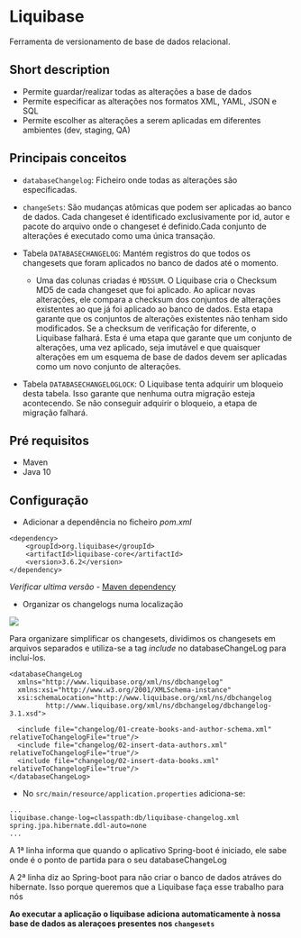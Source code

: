 # Liquibase

Ferramenta de versionamento de base de dados relacional.

## Short description

- Permite guardar/realizar todas as alterações a base de dados
- Permite especificar as alterações nos formatos XML, YAML, JSON e SQL
- Permite escolher as alterações a serem aplicadas em diferentes ambientes (dev, staging, QA)

## Principais conceitos

- `databaseChangelog`: Ficheiro onde todas as alterações são especificadas. 
- `changeSets`: São mudanças atômicas que podem ser aplicadas ao banco de dados. Cada changeset é identificado exclusivamente 
por id, autor e pacote do arquivo onde o changeset é definido.Cada conjunto de alterações é executado como uma única transação. 
- Tabela `DATABASECHANGELOG`: Mantém registros do que todos os changesets que foram aplicados no banco de dados até o momento.
  + Uma das colunas criadas é `MD5SUM`. O Liquibase cria o Checksum MD5 de cada changeset que foi aplicado. Ao aplicar novas alterações,
  ele compara a checksum dos conjuntos de alterações existentes ao que já foi aplicado ao banco de dados. Esta etapa garante que os 
  conjuntos de alterações existentes não tenham sido modificados. Se a checksum de verificação for diferente, o Liquibase falhará. 
  Esta é uma etapa que garante que um conjunto de alterações, uma vez aplicado, seja imutável e que quaisquer alterações em um esquema 
  de base de dados devem ser aplicadas como um novo conjunto de alterações.
  
- Tabela `DATABASECHANGELOGLOCK`: O Liquibase tenta adquirir um bloqueio desta tabela. Isso garante que nenhuma outra migração esteja 
acontecendo. Se não conseguir adquirir o bloqueio, a etapa de migração falhará.

## Pré requisitos

- Maven
- Java 10

## Configuração

- Adicionar a dependência no ficheiro *pom.xml*

```
<dependency>
    <groupId>org.liquibase</groupId>
    <artifactId>liquibase-core</artifactId>
    <version>3.6.2</version>
</dependency>

```
*Verificar ultima versão* - [Maven dependency](https://mvnrepository.com/artifact/org.liquibase/liquibase-core)

- Organizar os changelogs numa localização

![ ](https://cdn-images-1.medium.com/max/800/1*ky1iq5tE1qFnccaaKAHcjw.png)


Para organizare simplificar os changesets, dividimos os changesets em arquivos separados e utiliza-se a tag *include* no 
databaseChangeLog para incluí-los.

```
<databaseChangeLog
  xmlns="http://www.liquibase.org/xml/ns/dbchangelog"
  xmlns:xsi="http://www.w3.org/2001/XMLSchema-instance"
  xsi:schemaLocation="http://www.liquibase.org/xml/ns/dbchangelog
         http://www.liquibase.org/xml/ns/dbchangelog/dbchangelog-3.1.xsd">

  <include file="changelog/01-create-books-and-author-schema.xml" relativeToChangelogFile="true"/>
  <include file="changelog/02-insert-data-authors.xml" relativeToChangelogFile="true"/>
  <include file="changelog/02-insert-data-books.xml" relativeToChangelogFile="true"/>
</databaseChangeLog>
```
- No `src/main/resource/application.properties` adiciona-se: 

```
...
liquibase.change-log=classpath:db/liquibase-changelog.xml
spring.jpa.hibernate.ddl-auto=none
...
```
A 1ª linha informa que quando o aplicativo Spring-boot é iniciado, ele sabe onde é o ponto de partida para o seu databaseChangeLog

A 2ª linha diz ao Spring-boot para não criar o banco de dados atráves do hibernate. Isso porque queremos que a Liquibase faça esse 
trabalho para nós


**Ao executar a aplicação o liquibase adiciona automaticamente à nossa base de dados as aleraçoes presentes nos `changesets`**

